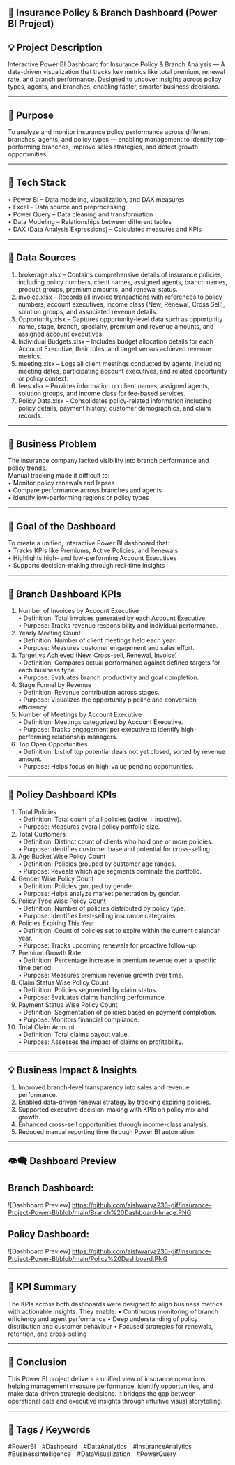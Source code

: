 ## 🧾 Insurance Policy & Branch Dashboard (Power BI Project)

## 💡 Project Description
Interactive Power BI Dashboard for Insurance Policy & Branch Analysis — A data-driven visualization that tracks key metrics like total premium, renewal rate, and branch performance. Designed to uncover insights across policy types, agents, and branches, enabling faster, smarter business decisions.
________________________________________
## 🎯 Purpose
To analyze and monitor insurance policy performance across different branches, agents, and policy types — enabling management to identify top-performing branches, improve sales strategies, and detect growth opportunities.
________________________________________
## 🧰 Tech Stack  
•	  Power BI – Data modeling, visualization, and DAX measures  
•	  Excel – Data source and preprocessing  
•	  Power Query – Data cleaning and transformation  
•	  Data Modeling – Relationships between different tables  
•	  DAX (Data Analysis Expressions) – Calculated measures and KPIs  
________________________________________
## 📂 Data Sources  
1.	brokerage.xlsx – Contains comprehensive details of insurance policies, including policy numbers, client names, assigned agents, branch names, product groups, premium amounts, and renewal status.  
2.	invoice.xlsx – Records all invoice transactions with references to policy numbers, account executives, income class (New, Renewal, Cross Sell), solution groups, and associated revenue details.  
3.	Opportunity.xlsx – Captures opportunity-level data such as opportunity name, stage, branch, specialty, premium and revenue amounts, and assigned account executives.  
4.	Individual Budgets.xlsx – Includes budget allocation details for each Account Executive, their roles, and target versus achieved revenue metrics.  
5.	meeting.xlsx – Logs all client meetings conducted by agents, including meeting dates, participating account executives, and related opportunity or policy context.  
6.	fees.xlsx – Provides information on client names, assigned agents, solution groups, and income class for fee-based services.  
7.	Policy Data.xlsx – Consolidates policy-related information including policy details, payment history, customer demographics, and claim records.  
________________________________________
## 💼 Business Problem  
The insurance company lacked visibility into branch performance and policy trends.  
Manual tracking made it difficult to:  
•  	Monitor policy renewals and lapses  
•  	Compare performance across branches and agents  
•	  Identify low-performing regions or policy types  
________________________________________
## 🎯 Goal of the Dashboard  
To create a unified, interactive Power BI dashboard that:  
•	Tracks KPIs like Premiums, Active Policies, and Renewals  
•	Highlights high- and low-performing Account Executives  
•	Supports decision-making through real-time insights  
________________________________________
## 🧩 Branch Dashboard KPIs  
1.	Number of Invoices by Account Executive  
•	Definition: Total invoices generated by each Account Executive.  
•	Purpose: Tracks revenue responsibility and individual performance.  
2.	Yearly Meeting Count  
•	Definition: Number of client meetings held each year.  
•	Purpose: Measures customer engagement and sales effort.  
3.	Target vs Achieved (New, Cross-sell, Renewal, Invoice)  
•	Definition: Compares actual performance against defined targets for each business type.  
•	Purpose: Evaluates branch productivity and goal completion.  
4.	Stage Funnel by Revenue  
•	Definition: Revenue contribution across stages.  
•	Purpose: Visualizes the opportunity pipeline and conversion efficiency.  
5.	Number of Meetings by Account Executive  
•	Definition: Meetings categorized by Account Executive.  
•	Purpose: Tracks engagement per executive to identify high-performing relationship managers.  
6.	Top Open Opportunities  
•	Definition: List of top potential deals not yet closed, sorted by revenue amount.  
•	Purpose: Helps focus on high-value pending opportunities.  
________________________________________
## 🧾 Policy Dashboard KPIs  
1.	Total Policies  
•  Definition: Total count of all policies (active + inactive).  
•  Purpose: Measures overall policy portfolio size.  
2.	Total Customers  
•  Definition: Distinct count of clients who hold one or more policies.  
•  Purpose: Identifies customer base and potential for cross-selling.  
3.	Age Bucket Wise Policy Count   
•  Definition: Policies grouped by customer age ranges.  
•  Purpose: Reveals which age segments dominate the portfolio.  
4.	Gender Wise Policy Count   
•  Definition: Policies grouped by gender.  
•  Purpose: Helps analyze market penetration by gender.  
5.	Policy Type Wise Policy Count  
•  Definition: Number of policies distributed by policy type.  
•  Purpose: Identifies best-selling insurance categories.  
7.	Policies Expiring This Year  
•  Definition: Count of policies set to expire within the current calendar year.  
•  Purpose: Tracks upcoming renewals for proactive follow-up.  
8.	Premium Growth Rate  
•  Definition: Percentage increase in premium revenue over a specific time period.  
•  Purpose: Measures premium revenue growth over time.  
9.	Claim Status Wise Policy Count  
•  Definition: Policies segmented by claim status.  
•  Purpose: Evaluates claims handling performance.  
10.	Payment Status Wise Policy Count   
•  Definition: Segmentation of policies based on payment completion.  
•  Purpose: Monitors financial compliance.  
11.	Total Claim Amount  
•  Definition: Total claims payout value.  
•  Purpose: Assesses the impact of claims on profitability.  

________________________________________
## 💡 Business Impact & Insights
1. Improved branch-level transparency into sales and revenue performance.
2. Enabled data-driven renewal strategy by tracking expiring policies.
3. Supported executive decision-making with KPIs on policy mix and growth.
4. Enhanced cross-sell opportunities through income-class analysis.
5. Reduced manual reporting time through Power BI automation.
________________________________________
## 👁️‍🗨️ Dashboard Preview
## Branch Dashboard:  
![Dashboard Preview] https://github.com/aishwarya236-gif/Insurance-Project-Power-BI/blob/main/Branch%20Dashboard-Image.PNG

## Policy Dashboard:  
![Dashboard Preview] https://github.com/aishwarya236-gif/Insurance-Project-Power-BI/blob/main/Policy%20Dashboard.PNG

________________________________________
## 🧩 KPI Summary
The KPIs across both dashboards were designed to align business metrics with actionable insights. They enable:
•	Continuous monitoring of branch efficiency and agent performance
•	Deep understanding of policy distribution and customer behaviour
•	Focused strategies for renewals, retention, and cross-selling
________________________________________
## 🏁 Conclusion
This Power BI project delivers a unified view of insurance operations, helping management measure performance, identify opportunities, and make data-driven strategic decisions.
It bridges the gap between operational data and executive insights through intuitive visual storytelling.
________________________________________
## 🔖 Tags / Keywords
#PowerBI #Dashboard #DataAnalytics #InsuranceAnalytics #BusinessIntelligence #DataVisualization #PowerQuery

